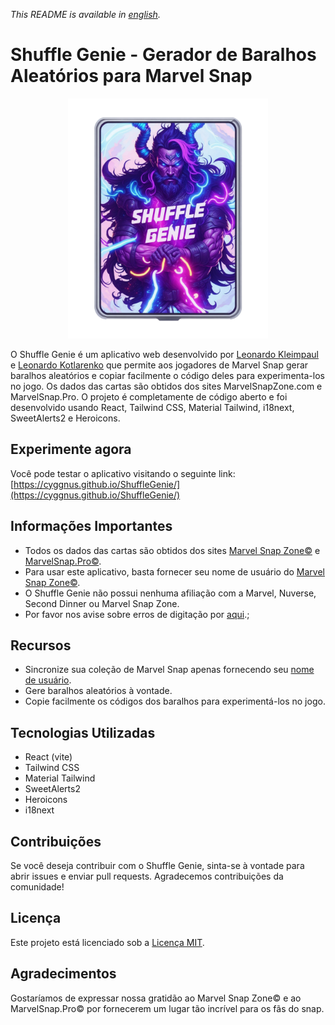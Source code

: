 _This README is available in [english](https://github.com/Cyggnus/ShuffleGenie/blob/main/README.md)._

# Shuffle Genie - Gerador de Baralhos Aleatórios para Marvel Snap

<div align="center">
  <a href="https://github.com/Cyggnus/ShuffleGenie">
    <img src="https://github.com/Cyggnus/ShuffleGenie/blob/main/src/Img/cardHome.webp" alt="ShuffleGenie escrito em uma carta com um viking no fundo" width="320" height="384" />
  </a>
</div>

O Shuffle Genie é um aplicativo web desenvolvido por [Leonardo Kleimpaul](https://github.com/LeonardoKleimpaul) e [Leonardo Kotlarenko](https://github.com/lkotlarenko) que permite aos jogadores de Marvel Snap gerar baralhos aleatórios e copiar facilmente o código deles para experimenta-los no jogo. 
Os dados das cartas são obtidos dos sites MarvelSnapZone.com e MarvelSnap.Pro. O projeto é completamente de código aberto e foi desenvolvido usando React, Tailwind CSS, Material Tailwind, i18next, SweetAlerts2 e Heroicons.

## Experimente agora

Você pode testar o aplicativo visitando o seguinte link:
[https://cyggnus.github.io/ShuffleGenie/](https://cyggnus.github.io/ShuffleGenie/)

## Informações Importantes

- Todos os dados das cartas são obtidos dos sites [Marvel Snap Zone©](https://marvelsnapzone.com/) e [MarvelSnap.Pro©](https://marvelsnap.pro/).
- Para usar este aplicativo, basta fornecer seu nome de usuário do [Marvel Snap Zone©](https://marvelsnapzone.com/users/).
- O Shuffle Genie não possui nenhuma afiliação com a Marvel, Nuverse, Second Dinner ou Marvel Snap Zone.
- Por favor nos avise sobre erros de digitação por [aqui](https://github.com/Cyggnus/ShuffleGenie/issues/new?assignees=&labels=&projects=&template=bug_report.md&title=[Typo]).;

## Recursos

- Sincronize sua coleção de Marvel Snap apenas fornecendo seu [nome de usuário](https://marvelsnapzone.com/users/).
- Gere baralhos aleatórios à vontade.
- Copie facilmente os códigos dos baralhos para experimentá-los no jogo.

## Tecnologias Utilizadas

- React (vite)
- Tailwind CSS
- Material Tailwind
- SweetAlerts2
- Heroicons
- i18next

## Contribuições

Se você deseja contribuir com o Shuffle Genie, sinta-se à vontade para abrir issues e enviar pull requests. Agradecemos contribuições da comunidade!

## Licença

Este projeto está licenciado sob a [Licença MIT](https://github.com/Cyggnus/ShuffleGenie/blob/main/LICENSE).

## Agradecimentos

Gostaríamos de expressar nossa gratidão ao Marvel Snap Zone© e ao MarvelSnap.Pro© por fornecerem um lugar tão incrível para os fãs do snap.
